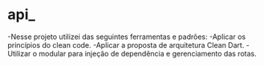 # api_

-Nesse projeto utilizei das seguintes ferramentas e padrões:
  -Aplicar os princípios do clean code.
  -Aplicar a proposta de arquitetura Clean Dart.
  -Utilizar o modular para injeção de dependência e gerenciamento das rotas.
  
